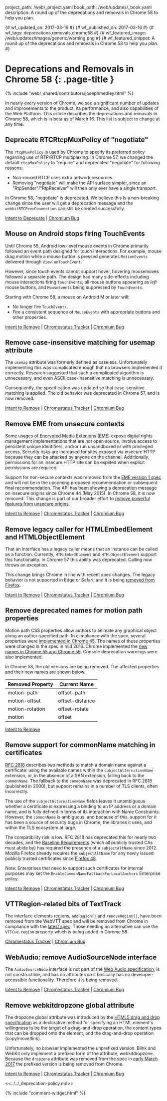 project_path: /web/_project.yaml
book_path: /web/updates/_book.yaml
description: A round up of the deprecations and removals in Chrome 58 to help you plan.

{# wf_updated_on: 2017-03-16 #}
{# wf_published_on: 2017-03-16 #}
{# wf_tags: deprecations,removals,chrome58 #}
{# wf_featured_image: /web/updates/images/generic/warning.png #}
{# wf_featured_snippet: A round up of the deprecations and removals in Chrome 58 to help you plan. #}

# Deprecations and Removals in Chrome 58 {: .page-title }

{% include "web/_shared/contributors/josephmedley.html" %}

In nearly every version of Chrome, we see a significant number of updates and
improvements to the product, its performance, and also capabilities of the Web
Platform. This article describes the deprecations and removals in Chrome 58,
which is in beta as of March 16. This list is subject to change at any time.


## Deprecate RTCRtcpMuxPolicy of "negotiate"

The `rtcpMuxPolicy` is used by Chrome to specify its preferred policy regarding use of RTP/RTCP multiplexing. In Chrome 57, we changed the default `rtcpMuxPolicy` to "require" and deprecated "negotiate" for following reasons:

* Non-muxed RTCP uses extra network resources.
* Removing "negotiate" will make the API surface simpler, since an "RtpSender"/"RtpReceiver" will then only ever have a single transport.

In Chrome 58, "negotiate" is deprecated. We believe this is a non-breaking change since the user will get a deprecation message and the `webkitRTCPeerConnection` can still be created successfully.

[Intent to Deprecate](https://groups.google.com/a/chromium.org/d/topic/blink-dev/OP2SGSWF5lo/discussion) &#124;
[Chromium Bug](https://bugs.chromium.org/p/chromium/issues/detail?id=685727)


## Mouse on Android stops firing TouchEvents

Until Chrome 55, Android low-level mouse events in Chrome primarily followed an
event path designed for touch interactions. For example, mouse drag motion while
a mouse button is pressed generates `MotionEvents` delivered through
`View.onTouchEvent`.

However, since touch events cannot support hover, hovering mousemoves followed a
separate path. The design had many side-effects including mouse
interactions firing `TouchEvents`, all mouse buttons appearing as *left* mouse
buttons, and `MouseEvents` being suppressed by `TouchEvents`.

Starting with Chrome 58, a mouse on Android M or later will:

* No longer fire `TouchEvents`.
* Fire a consistent sequence of `MouseEvents` with appropriate buttons and
  other properties. 

[Intent to Remove](https://groups.google.com/a/chromium.org/d/topic/blink-dev/cNaFvMaYtNA/discussion) &#124;
[Chromestatus Tracker](https://www.chromestatus.com/feature/5642080642662400) &#124;
[Chromium Bug](https://bugs.chromium.org/p/chromium/issues/detail?id=468806)


## Remove case-insensitive matching for usemap attribute

The `usemap` attribute was formerly defined as caseless. Unfortunately
implementing this was complicated enough that no browsers implemented it
correctly. Research suggested that such a complicated algorithm is unnecessary,
and even ASCII case-insensitive matching is unnecessary. 

Consequently, the specification was updated so that case-sensitive matching is
applied. The old behavior was deprecated in Chrome 57, and is now removed.

[Intent to Remove](https://groups.google.com/a/chromium.org/d/topic/blink-dev/8pHdFzN0YQc/discussion) &#124;
[Chromestatus Tracker](https://www.chromestatus.com/feature/5760965337415680) &#124;
[Chromium Bug](https://bugs.chromium.org/p/chromium/issues/detail?id=659464)


## Remove EME from unsecure contexts

Some usages of [Encrypted Media Extenions (EME)](https://developer.mozilla.org/en-US/docs/Web/API/Encrypted_Media_Extensions_API) expose digital rights management implementations that are not open source, involve access to persistent unique identifiers, and/or run unsandboxed or with privileged access. Security risks are increased for sites exposed via insecure HTTP because they can be attacked by anyone on the channel. Additionally, permissions for an insecure HTTP site can be explited when explicit permissions are required.

Support for non-secure contexts was removed from the [EME version 1 spec](https://www.w3.org/TR/encrypted-media/) and will not be in the upcoming proposed recommendation or subsequent final recommendation. The API has been showing a deprecation message on insecure origins since Chrome 44 (May 2015). In Chrome 58, it is now removed. This change is part of our broader effort to [remove powerful features from unsecure origins](https://bugs.chromium.org/p/chromium/issues/detail?id=520765).

[Intent to Remove](https://groups.google.com/a/chromium.org/d/topic/blink-dev/tXmKPlXsnCQ/discussion) &#124;
[Chromestatus Tracker](https://www.chromestatus.com/feature/5724389932793856) &#124;
[Chromium Bug](https://bugs.chromium.org/p/chromium/issues/detail?id=672605)


## Remove legacy caller for HTMLEmbedElement and HTMLObjectElement

That an interface has a legacy caller means that an instance can be called as a
function. Currently, `HTMLEmbedElement` and `HTMLObjectElement` support this
functionality. In Chrome 57 this ability was deprecated. Calling now throws an exception.

This change brings Chrome in line with recent spec changes. The legacy behavior
is not supported in Edge or Safari, and it is being
[removed from Firefox](https://bugzilla.mozilla.org/show_bug.cgi?id=909656).

[Intent to Remove](https://groups.google.com/a/chromium.org/d/topic/blink-dev/AiDZ7ru9mGg/discussion) &#124;
[Chromestatus Tracker](https://www.chromestatus.com/feature/5715026367217664) &#124;
[Chromium Bug](https://bugs.chromium.org/p/chromium/issues/detail?id=663662)


## Remove deprecated names for motion path properties

Motion path CSS properties allow authors to animate any graphical object along an author-specified path. In climpliance with the spec, several properties were [implemented in Chrome 45](https://www.chromestatus.com/feature/6190642178818048). The names of these properties were changed in the spec in mid 2016. Chrome implemented the [new names in Chrome 55 and Chrome 56](https://www.chromestatus.com/feature/6390764217040896). Console deprecation warnings were also implemented. 

In Chrome 58, the old versions are being removed. The affected properties and their new names are shown below.

| Removed Property | Current Name |
|------------------|--------------|
| motion-path | offset-path |
| motion-offset | offset-distance |
| motion-rotation | offset-rotate |
| motion | offset |

[Intent to Remove](https://groups.google.com/a/chromium.org/d/topic/blink-dev/o1C5NzGf9Q0/discussion) 


## Remove support for commonName matching in certificates

[RFC 2818](https://tools.ietf.org/html/rfc2818) describes two methods to match a domain name against a certificate: using the available names within the `subjectAlternativeName` extension, or, in the absence of a SAN extension, falling back to the `commonName`. The fallback to the `commonName` was deprecated in RFC 2818 (published in 2000), but support remains in a number of TLS clients, often incorrectly.

The use of the `subjectAlternativeName` fields leaves it unambiguous whether a certificate is expressing a binding to an IP address or a domain name, and is fully defined in terms of its interaction with Name Constraints. However, the `commonName` is ambiguous, and because of this, support for it has been a source of security bugs in Chrome, the libraries it uses, and within the TLS ecosystem at large.

The compatibility risk is low. RFC 2818 has deprecated this for nearly two decades, and the [Baseline Requirements](https://cabforum.org/baseline-requirements-documents/) (which all publicly trusted CAs must abide by) has required the presence of a `subjectAltName` since 2012. Mozilla Firefox already requires the `subjectAltName` for any newly issued publicly trusted certificates since [Firefox 48]( https://bugzilla.mozilla.org/show_bug.cgi?id=1245280 ). 

Note: Enterprises that need to support such certificates for internal purposes may set the `EnableCommonNameFallbackForLocalAnchors` Enterprise policy.

[Intent to Remove](https://groups.google.com/a/chromium.org/d/topic/blink-dev/4v82AueNjaQ/discussion) &#124;
[Chromestatus Tracker](https://www.chromestatus.com/feature/4981025180483584) &#124;
[Chromium Bug](https://bugs.chromium.org/p/chromium/issues/detail?id=308330)


## VTTRegion-related bits of TextTrack

The interface elements regions, `addRegion()` and `removeRegion()`, have been removed from the WebVTT spec and will be removed from Chrome in compliance with the [latest spec](https://w3c.github.io/webvtt/). Those needing an alternative can use the `VTTCue.region` property which is being added in Chrome 58.

[Chromestatus Tracker](https://www.chromestatus.com/feature/5308626495340544) &#124;
[Chromium Bug](https://bugs.chromium.org/p/chromium/issues/detail?id=690014)


## WebAudio: remove AudioSourceNode interface

The `AudioSourceNode` interface is not part of the [Web Audio specification](https://www.w3.org/TR/webaudio/), is not constructible, and has no attributes so it basically has no developer-accessible functionality. Therefore it is being removed.

[Intent to Remove](https://groups.google.com/a/chromium.org/d/topic/blink-dev/D-QJm9GCisc/discussion) &#124;
[Chromestatus Tracker](https://www.chromestatus.com/feature/5753709124386816) &#124;
[Chromium Bug](https://bugs.chromium.org/p/chromium/issues/detail?id=663818)


## Remove webkitdropzone global attribute

The dropzone global attribute was introduced by the [HTML5 drag and drop specification](http://w3c.github.io/html/editing.html#drag-and-drop) as a declarative method for specifying an HTML element's willingness to be the target of a drag-and-drop operation, the content types that can be dropped onto the element, and the drag-and-drop operation (copy/move/link).

Unfortunately, no browser implemented the unprefixed version. Blink and WebKit only implement a prefixed form of the attribute, webkitdropzone. Because the `dropzone` attribute was removed from the spec in [early March 2017](https://github.com/whatwg/html/pull/2402) the prefixed version is being removed from Chrome.

[Intent to Remove](https://groups.google.com/a/chromium.org/d/topic/blink-dev/rdGvTDPU7mM/discussion) &#124;
[Chromestatus Tracker](https://www.chromestatus.com/feature/5718005866561536) &#124;
[Chromium Bug](https://bugs.chromium.org/p/chromium/issues/detail?id=688943)


<<../../_deprecation-policy.md>>

{% include "comment-widget.html" %}
